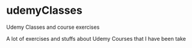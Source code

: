 # udemyClasses
Udemy Classes and course exercises

A lot of exercises and stuffs about Udemy Courses that I have been take
